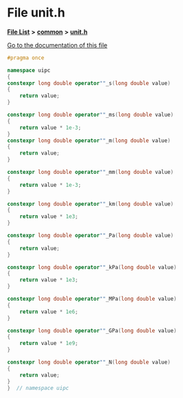 

# File unit.h

[**File List**](files.md) **>** [**common**](dir_fe04c8fb910be76d82cd33e795163b9b.md) **>** [**unit.h**](unit_8h.md)

[Go to the documentation of this file](unit_8h.md)


```C++
#pragma once

namespace uipc
{
constexpr long double operator""_s(long double value)
{
    return value;
}

constexpr long double operator""_ms(long double value)
{
    return value * 1e-3;
}
constexpr long double operator""_m(long double value)
{
    return value;
}

constexpr long double operator""_mm(long double value)
{
    return value * 1e-3;
}

constexpr long double operator""_km(long double value)
{
    return value * 1e3;
}

constexpr long double operator""_Pa(long double value)
{
    return value;
}

constexpr long double operator""_kPa(long double value)
{
    return value * 1e3;
}

constexpr long double operator""_MPa(long double value)
{
    return value * 1e6;
}

constexpr long double operator""_GPa(long double value)
{
    return value * 1e9;
}

constexpr long double operator""_N(long double value)
{
    return value;
}
}  // namespace uipc
```


